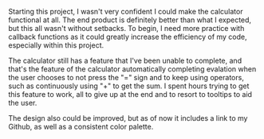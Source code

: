 Starting this project, I wasn't very confident I could make the calculator functional at all. The end product is definitely better than what I expected, but this all wasn't without setbacks. To begin, I need more practice with callback functions as it could greatly increase the efficiency of my code, especially within this project.

The calculator still has a feature that I've been unable to complete, and that's the feature of the calculator automatically completing evalation when the user chooses to not press the "=" sign and to keep using operators, such as continuously using "+" to get the sum. I spent hours trying to get this feature to work, all to give up at the end and to resort to tooltips to aid the user.

The design also could be improved, but as of now it includes a link to my Github, as well as a consistent color palette.